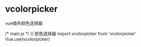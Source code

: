 # vcolorpicker
vue插件颜色选择器

/* main.js */
// 颜色选择器
import vcolorpicker from 'vcolorpicker'
Vue.use(vcolorpicker)

